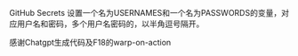 GitHub Secrets 设置一个名为USERNAMES和一个名为PASSWORDS的变量，对应用户名和密码，多个用户名密码的，以半角逗号隔开。

感谢Chatgpt生成代码及F18的warp-on-action
